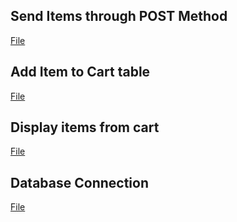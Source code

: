 ## Send Items through POST Method
[File](views/items/index.php)

## Add Item to Cart table
[File](views/items/addtocart.php)

## Display items from cart
[File](views/cart/index.php)

## Database Connection
[File](config/config.php)
